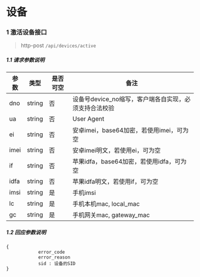 # 设备

### 1 激活设备接口

> http-post ```/api/devices/active```

##### 1.1 请求参数说明
|参数|类型|是否可空|备注
|---|---|---|---
|dno|string|	否|	设备号device_no缩写，客户端各自实现，必须支持合法校验
|ua|string|否|User Agent
|ei|string|否|安卓imei，base64加密，若使用imei，可为空
|imei|string|否|安卓imei明文，若使用ei，可为空
|if|string|否|苹果idfa，base64加密，若使用idfa，可为空
|idfa|string|否|苹果idfa明文，若使用if，可为空
|imsi|string|是|手机imsi
|lc|string|是|手机本机mac, local_mac
|gc|string|是|手机网关mac, gateway_mac

##### 1.2 回应参数说明
```
{
		    error_code
		    error_reason
            sid : 设备的SID
}
```